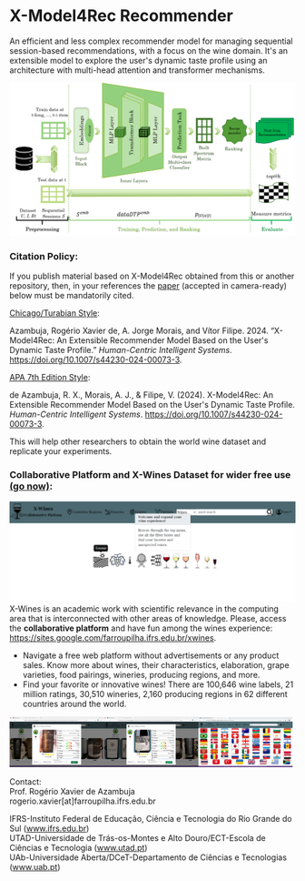 # X-Model4Rec Recommender
An efficient and less complex recommender model for managing sequential session-based recommendations, with a focus on the wine domain.
It's an extensible model to explore the user's dynamic taste profile using an architecture with multi-head attention and transformer mechanisms.

![X-Model4Rec Architecture](schema01.png)

### Citation Policy:
If you publish material based on X-Model4Rec obtained from this or another repository, then, in your references the [paper](https://doi.org/10.1007/s44230-024-00073-3) (accepted in camera-ready) below must be mandatorily cited.

<u>Chicago/Turabian Style</u>:

Azambuja, Rogério Xavier de, A. Jorge Morais, and Vítor Filipe. 2024. “X-Model4Rec: An Extensible Recommender Model Based on the User's Dynamic Taste Profile.” <i>Human-Centric Intelligent Systems</i>. <a href="https://doi.org/10.1007/s44230-024-00073-3" target="_blank">https://doi.org/10.1007/s44230-024-00073-3</a>.

<u>APA 7th Edition Style</u>:

de Azambuja, R. X., Morais, A. J., & Filipe, V. (2024). X-Model4Rec: An Extensible Recommender Model Based on the User's Dynamic Taste Profile. <i>Human-Centric Intelligent Systems</i>. <a href="https://doi.org/10.1007/s44230-024-00073-3" target="_blank">https://doi.org/10.1007/s44230-024-00073-3</a>.


This will help other researchers to obtain the world wine dataset and replicate your experiments.

### Collaborative Platform and X-Wines Dataset for wider free use [(go now)](https://sites.google.com/farroupilha.ifrs.edu.br/xwines):
![Collaborative Platform](interface.png)
X-Wines is an academic work with scientific relevance in the computing area that is interconnected with other areas of knowledge. Please, access the <b>collaborative platform</b> and have fun among the wines experience: <a href="https://sites.google.com/farroupilha.ifrs.edu.br/xwines" target="_blank">https://sites.google.com/farroupilha.ifrs.edu.br/xwines</a>. 
* Navigate a free web platform without advertisements or any product sales. Know more about wines, their characteristics, elaboration, grape varieties, food pairings, wineries, producing regions, and more.
* Find your favorite or innovative wines! There are 100,646 wine labels, 21 million ratings, 30,510 wineries, 2,160 producing regions in 62 different countries around the world.

<img src="xwines_06.png" alt="Wines characteristics" style="width:33%; height:33%;" /><img src="xwines_08.png" alt="Wines ratings" style="width:33%; height:33%;" /><img src="interface02.png" alt="Wines ratings" style="width:33%; height:33%;" />

Contact:<br>
Prof. Rogério Xavier de Azambuja<br>
rogerio.xavier[at]farroupilha.ifrs.edu.br

IFRS-Instituto Federal de Educação, Ciência e Tecnologia do Rio Grande do Sul (<a href='https://www.ifrs.edu.br' target='_blank'>www.ifrs.edu.br</a>)<br>
UTAD-Universidade de Trás-os-Montes e Alto Douro/ECT-Escola de Ciências e Tecnologia (<a href='https://www.utad.pt' target='_blank'>www.utad.pt</a>)<br> 
UAb-Universidade Aberta/DCeT-Departamento de Ciências e Tecnologias (<a href='https://www.uab.pt' target='_blank'>www.uab.pt</a>)<br>
